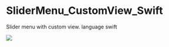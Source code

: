 # SliderMenu_CustomView_Swift
Slider menu with custom view. language swift

![](https://media.giphy.com/media/1g2e0LUqRITqU5sqfX/giphy.gif)
